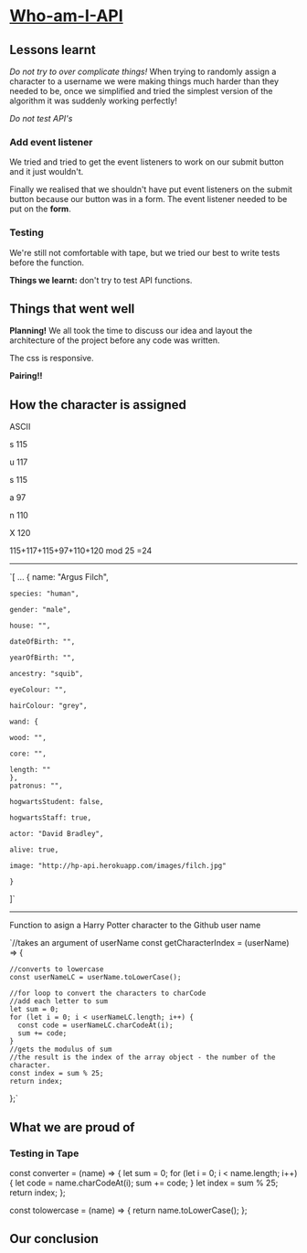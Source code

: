 # [Who-am-I-API](https://fac-15.github.io/Who-am-I-API/)

## Lessons learnt

_Do not try to over complicate things!_ When trying to randomly assign a character to a username we were making things much harder than they needed to be, once we simplified and tried the simplest version of the algorithm it was suddenly working perfectly! 

_Do not test API's_

### Add event listener 

We tried and tried to get the event listeners to work on our submit button and it just wouldn't. 

Finally we realised that we shouldn't have put event listeners on the submit button because our button was in a form. The event listener needed to be put on the **form**. 

### Testing 

We're still not comfortable with tape, but we tried our best to write tests before the function. 

**Things we learnt:** don't try to test API functions. 

## Things that went well

**Planning!** We all took the time to discuss our idea and layout the architecture of the project before any code was written.

The css is responsive.

**Pairing!!**

How the character is assigned
----------------------------

  ASCII
  
s 115

u 117

s 115

a  97

n 110

X 120

115+117+115+97+110+120 mod 25
=24
______________________________

`[ ...
   {
    name: "Argus Filch",
    
    species: "human",
    
    gender: "male",
    
    house: "",
    
    dateOfBirth: "",
    
    yearOfBirth: "",
    
    ancestry: "squib",
    
    eyeColour: "",
    
    hairColour: "grey",
    
    wand: {
    
    wood: "",
    
    core: "",
    
    length: ""
    },
    patronus: "",
    
    hogwartsStudent: false,
    
    hogwartsStaff: true,
    
    actor: "David Bradley",
    
    alive: true,
    
    image: "http://hp-api.herokuapp.com/images/filch.jpg"
    
    }
    
]`

------------------------------------------------------------------
Function to asign a Harry Potter character to the Github user name
  
  `//takes an argument of userName
  const getCharacterIndex = (userName) => {
    
    //converts to lowercase
    const userNameLC = userName.toLowerCase();
     
    //for loop to convert the characters to charCode
    //add each letter to sum
    let sum = 0;
    for (let i = 0; i < userNameLC.length; i++) {
      const code = userNameLC.charCodeAt(i);
      sum += code;
    }
    //gets the modulus of sum
    //the result is the index of the array object - the number of the character.
    const index = sum % 25;
    return index;
  };`

## What we are proud of
### Testing in Tape

const converter = (name) => {
  let sum = 0;
  for (let i = 0; i < name.length; i++) {
    let code = name.charCodeAt(i);
    sum += code;
  }
  let index = sum % 25;
  return index;
};

const tolowercase = (name) => {
  return name.toLowerCase();
};


## Our conclusion


